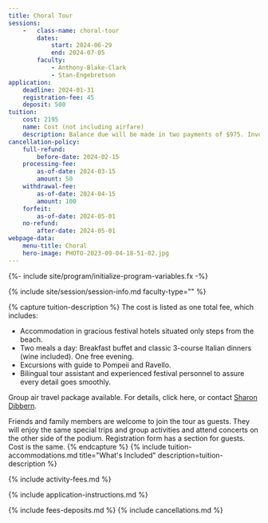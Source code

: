 ```yaml
---
title: Choral Tour
sessions:
    -   class-name: choral-tour
        dates:
            start: 2024-06-29
            end: 2024-07-05
        faculty:
            - Anthony-Blake-Clark
            - Stan-Engebretson
application:
    deadline: 2024-01-31
    registration-fee: 45
    deposit: 500
tuition:
    cost: 2195
    name: Cost (not including airfare)
    description: Balance due will be made in two payments of $975. Invoices will be sent to trip participants with the deadline for those amounts.
cancellation-policy:
    full-refund:
        before-date: 2024-02-15
    processing-fee:
        as-of-date: 2024-03-15
        amount: 50
    withdrawal-fee:
        as-of-date: 2024-04-15
        amount: 100
    forfeit:
        as-of-date: 2024-05-01
    no-refund:
        after-date: 2024-05-01
webpage-data:
    menu-title: Choral
    hero-image: PHOTO-2023-09-04-18-51-02.jpg
---
```

{%- include site/program/initialize-program-variables.fx -%}

<section class="standard-block" markdown="1">

{% include site/session/session-info.md faculty-type="" %}

{% capture tuition-description %}
The cost is listed as one total fee, which includes:

- Accommodation in gracious festival hotels situated only steps from the beach.
- Two meals a day:  Breakfast  buffet  and classic 3-course Italian dinners (wine included).  One free evening.
- Excursions with guide to Pompeii and Ravello. 
- Bilingual tour assistant and experienced festival personnel to assure every detail goes smoothly.

Group air travel package available. For details, click here, or contact [Sharon Dibbern](mailto:lumenariatour@gmail.com).

Friends and family members are welcome to join the tour as guests. They will enjoy the same special trips and group activities and attend concerts on the other side of the podium. Registration form has a section for guests. Cost is the same.
{% endcapture %}
{% include tuition-accommodations.md title="What's Included" description=tuition-description %}

{% include activity-fees.md %}

{% include application-instructions.md %}

{% include fees-deposits.md %}
{% include cancellations.md %}


</section>